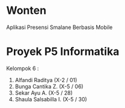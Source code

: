 # Wonten
Aplikasi Presensi Smalane Berbasis Mobile

# Proyek P5 Informatika
Kelompok 6 :
  1. Alfandi Raditya (X-2 / 01)
  2. Bunga Cantika Z. (X-5 / 06)
  3. Sekar Ayu A. (X-5 / 28)
  4. Shaula Salsabilla I. (X-5 / 30)
